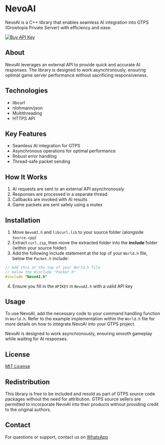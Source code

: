 # NevoAI

NevoAI is a C++ library that enables seamless AI integration into GTPS (Growtopia Private Server) with efficiency and ease.

[![Buy API Key](https://img.shields.io/badge/Get%20API%20Key-WhatsApp-25D366?style=for-the-badge&logo=whatsapp&logoColor=white)](https://wa.me/6282370784874)

## About

NevoAI leverages an external API to provide quick and accurate AI responses. The library is designed to work asynchronously, ensuring optimal game server performance without sacrificing responsiveness.

## Technologies

- libcurl
- nlohmann/json
- Multithreading
- HTTPS API

## Key Features

- Seamless AI integration for GTPS
- Asynchronous operations for optimal performance
- Robust error handling
- Thread-safe packet sending

## How It Works

1. AI requests are sent to an external API asynchronously
2. Responses are processed in a separate thread
3. Callbacks are invoked with AI results
4. Game packets are sent safely using a mutex

## Installation

1. Move `NevoAI.h` and `libcurl.lib` to your source folder (alongside `Source.cpp`)
2. Extract `curl.zip`, then move the extracted folder into the **include** folder (within your source folder)
3. Add the following include statement at the top of your `World.h` file, below the `Packet.h` include:
```cpp
// Add this at the top of your World.h file
// below the #include "Packet.h"
#include "NevoAI.h"
```
4. Ensure you fill in the `APIKEY` in `NevoAI.h` with a valid API key

## Usage

To use NevoAI, add the necessary code to your command handling function in `World.h`. Refer to the example implementation within the `World.h` file for more details on how to integrate NevoAI into your GTPS project.

NevoAI is designed to work asynchronously, ensuring smooth gameplay while waiting for AI responses.

## License

[MIT License](https://opensource.org/licenses/MIT)

## Redistribution

This library is free to be included and resold as part of GTPS source code packages without the need for attribution. GTPS source sellers are permitted to incorporate NevoAI into their products without providing credit to the original authors.

## Contact

For questions or support, contact us on [WhatsApp](https://wa.me/6282370784874)
